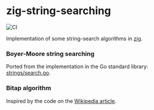 # zig-string-searching

![CI](https://github.com/ziglibs/zig-string-searching/workflows/CI/badge.svg)

Implementation of some string-search algorithms in
[zig](https://ziglang.org).

### Boyer-Moore string searching

Ported from the implementation in the Go standard library:
[strings/search.go](https://golang.org/src/strings/search.go).

### Bitap algorithm

Inspired by the code on the [Wikipedia
article](https://en.wikipedia.org/wiki/Bitap_algorithm).
